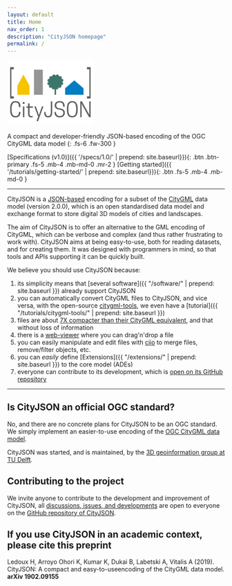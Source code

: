 ```yaml
---
layout: default
title: Home
nav_order: 1
description: "CityJSON homepage"
permalink: /
---
```


<img src="/assets/images/cityjson_logo.svg" width="200">

A compact and developer-friendly JSON-based encoding of the OGC CityGML data model
{: .fs-6 .fw-300 }

[Specifications (v1.0)]({{ '/specs/1.0/' | prepend: site.baseurl}}){: .btn .btn-primary .fs-5 .mb-4 .mb-md-0 .mr-2 } [Getting started]({{ '/tutorials/getting-started/' | prepend: site.baseurl}}){: .btn .fs-5 .mb-4 .mb-md-0 }

---

CityJSON is a [JSON-based](http://json.org) encoding for a subset of the [CityGML](https://www.citygml.org>) data model (version 2.0.0), which is an open standardised data model and exchange format to store digital 3D models of cities and landscapes. 

The aim of CityJSON is to offer an alternative to the GML encoding of CityGML, which can be verbose and complex (and thus rather frustrating to work with). 
CityJSON aims at being easy-to-use, both for reading datasets, and for creating them.
It was designed with programmers in mind, so that tools and APIs supporting it can be quickly built.

We believe you should use CityJSON because: 

  1. its simplicity means that [several software]({{ "/software/" | prepend: site.baseurl }}) already support CityJSON
  2. you can automatically convert CityGML files to CityJSON, and vice versa, with the open-source [citygml-tools](https://github.com/citygml4j/citygml-tools), we even have a [tutorial]({{ "/tutorials/citygml-tools/" | prepend: site.baseurl }})
  3. files are about [7X compacter than their CityGML equivalent](https://github.com/tudelft3d/cityjson/wiki/Compression-factor-for-a-few-open-CityGML-datasets), and that without loss of information
  4. there is a [web-viewer](https://tudelft3d.github.io/CityJSON-viewer) where you can drag'n'drop a file
  5. you can easily manipulate and edit files with [cjio](https://github.com/tudelft3d/cjio) to merge files, remove/filter objects, etc.
  6. you can *easily* define [Extensions]({{ "/extensions/" | prepend: site.baseurl }}) to the core model (ADEs) 
  7. everyone can contribute to its development, which is [open on its GitHub repository](https://github.com/tudelft3d/cityjson)


---

## Is CityJSON an official OGC standard?

No, and there are no concrete plans for CityJSON to be an OGC standard.
We simply implement an easier-to-use encoding of the [OGC CityGML data model](http://www.opengeospatial.org/standards/citygml).

CityJSON was started, and is maintained, by the [3D geoinformation group at TU Delft](https://3d.bk.tudelft.nl).



## Contributing to the project 

We invite anyone to contribute to the development and improvement of CityJSON, all [discussions, issues, and developments](https://github.com/tudelft3d/cityjson/issues) are open to everyone on the [GitHub repository of CityJSON](https://github.com/tudelft3d/cityjson).


## If you use CityJSON in an academic context, please cite this preprint

Ledoux H, Arroyo Ohori K, Kumar K, Dukai B, Labetski A, Vitalis A (2019). CityJSON: A compact and easy-to-useencoding of the CityGML data model. **arXiv 1902.09155** [<i class="fas fa-file-pdf"></i>](https://arxiv.org/pdf/1902.09155.pdf)



